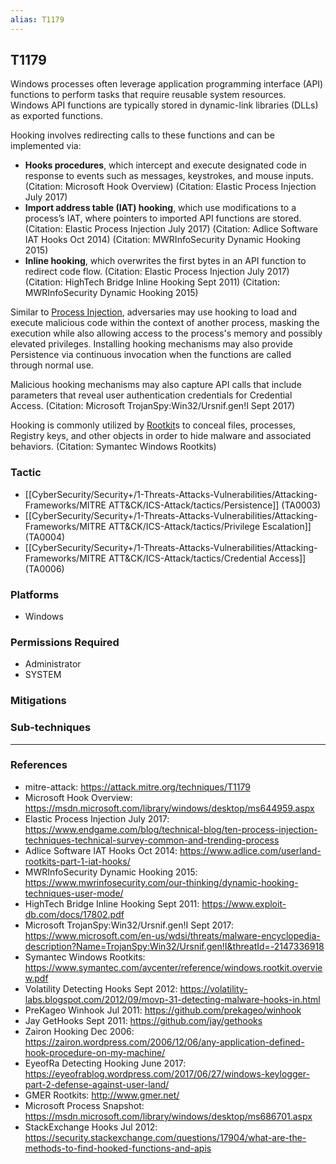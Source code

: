 ```yaml
---
alias: T1179
---
```


## T1179

Windows processes often leverage application programming interface (API) functions to perform tasks that require reusable system resources. Windows API functions are typically stored in dynamic-link libraries (DLLs) as exported functions. 

Hooking involves redirecting calls to these functions and can be implemented via:

* **Hooks procedures**, which intercept and execute designated code in response to events such as messages, keystrokes, and mouse inputs. (Citation: Microsoft Hook Overview) (Citation: Elastic Process Injection July 2017)
* **Import address table (IAT) hooking**, which use modifications to a process’s IAT, where pointers to imported API functions are stored. (Citation: Elastic Process Injection July 2017) (Citation: Adlice Software IAT Hooks Oct 2014) (Citation: MWRInfoSecurity Dynamic Hooking 2015)
* **Inline hooking**, which overwrites the first bytes in an API function to redirect code flow. (Citation: Elastic Process Injection July 2017) (Citation: HighTech Bridge Inline Hooking Sept 2011) (Citation: MWRInfoSecurity Dynamic Hooking 2015)

Similar to [Process Injection](https://attack.mitre.org/techniques/T1055), adversaries may use hooking to load and execute malicious code within the context of another process, masking the execution while also allowing access to the process's memory and possibly elevated privileges. Installing hooking mechanisms may also provide Persistence via continuous invocation when the functions are called through normal use.

Malicious hooking mechanisms may also capture API calls that include parameters that reveal user authentication credentials for Credential Access. (Citation: Microsoft TrojanSpy:Win32/Ursnif.gen!I Sept 2017)

Hooking is commonly utilized by [Rootkit](https://attack.mitre.org/techniques/T1014)s to conceal files, processes, Registry keys, and other objects in order to hide malware and associated behaviors. (Citation: Symantec Windows Rootkits)


### Tactic
- [[CyberSecurity/Security+/1-Threats-Attacks-Vulnerabilities/Attacking-Frameworks/MITRE ATT&CK/ICS-Attack/tactics/Persistence]] (TA0003)
- [[CyberSecurity/Security+/1-Threats-Attacks-Vulnerabilities/Attacking-Frameworks/MITRE ATT&CK/ICS-Attack/tactics/Privilege Escalation]] (TA0004)
- [[CyberSecurity/Security+/1-Threats-Attacks-Vulnerabilities/Attacking-Frameworks/MITRE ATT&CK/ICS-Attack/tactics/Credential Access]] (TA0006)

### Platforms
- Windows

### Permissions Required
- Administrator
- SYSTEM

### Mitigations

### Sub-techniques


---
### References

- mitre-attack: https://attack.mitre.org/techniques/T1179
- Microsoft Hook Overview: https://msdn.microsoft.com/library/windows/desktop/ms644959.aspx
- Elastic Process Injection July 2017: https://www.endgame.com/blog/technical-blog/ten-process-injection-techniques-technical-survey-common-and-trending-process
- Adlice Software IAT Hooks Oct 2014: https://www.adlice.com/userland-rootkits-part-1-iat-hooks/
- MWRInfoSecurity Dynamic Hooking 2015: https://www.mwrinfosecurity.com/our-thinking/dynamic-hooking-techniques-user-mode/
- HighTech Bridge Inline Hooking Sept 2011: https://www.exploit-db.com/docs/17802.pdf
- Microsoft TrojanSpy:Win32/Ursnif.gen!I Sept 2017: https://www.microsoft.com/en-us/wdsi/threats/malware-encyclopedia-description?Name=TrojanSpy:Win32/Ursnif.gen!I&threatId=-2147336918
- Symantec Windows Rootkits: https://www.symantec.com/avcenter/reference/windows.rootkit.overview.pdf
- Volatility Detecting Hooks Sept 2012: https://volatility-labs.blogspot.com/2012/09/movp-31-detecting-malware-hooks-in.html
- PreKageo Winhook Jul 2011: https://github.com/prekageo/winhook
- Jay GetHooks Sept 2011: https://github.com/jay/gethooks
- Zairon Hooking Dec 2006: https://zairon.wordpress.com/2006/12/06/any-application-defined-hook-procedure-on-my-machine/
- EyeofRa Detecting Hooking June 2017: https://eyeofrablog.wordpress.com/2017/06/27/windows-keylogger-part-2-defense-against-user-land/
- GMER Rootkits: http://www.gmer.net/
- Microsoft Process Snapshot: https://msdn.microsoft.com/library/windows/desktop/ms686701.aspx
- StackExchange Hooks Jul 2012: https://security.stackexchange.com/questions/17904/what-are-the-methods-to-find-hooked-functions-and-apis
